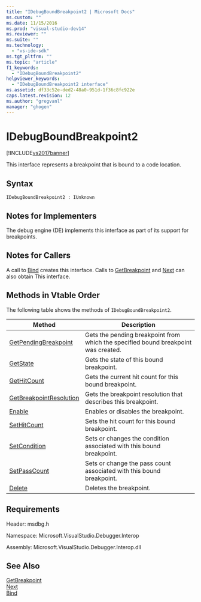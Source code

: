 ```yaml
---
title: "IDebugBoundBreakpoint2 | Microsoft Docs"
ms.custom: ""
ms.date: 11/15/2016
ms.prod: "visual-studio-dev14"
ms.reviewer: ""
ms.suite: ""
ms.technology: 
  - "vs-ide-sdk"
ms.tgt_pltfrm: ""
ms.topic: "article"
f1_keywords: 
  - "IDebugBoundBreakpoint2"
helpviewer_keywords: 
  - "IDebugBoundBreakpoint2 interface"
ms.assetid: df33c52e-ded2-48a0-951d-1f36c8fc922e
caps.latest.revision: 12
ms.author: "gregvanl"
manager: "ghogen"
---
```

# IDebugBoundBreakpoint2
[!INCLUDE[vs2017banner](../../../includes/vs2017banner.md)]

This interface represents a breakpoint that is bound to a code location.  
  
## Syntax  
  
```  
IDebugBoundBreakpoint2 : IUnknown  
```  
  
## Notes for Implementers  
 The debug engine (DE) implements this interface as part of its support for breakpoints.  
  
## Notes for Callers  
 A call to [Bind](../../../extensibility/debugger/reference/idebugpendingbreakpoint2-bind.md) creates this interface. Calls to [GetBreakpoint](../../../extensibility/debugger/reference/idebugbreakpointunboundevent2-getbreakpoint.md) and [Next](../../../extensibility/debugger/reference/ienumdebugboundbreakpoints2-next.md) can also obtain This interface.  
  
## Methods in Vtable Order  
 The following table shows the methods of `IDebugBoundBreakpoint2`.  
  
|Method|Description|  
|------------|-----------------|  
|[GetPendingBreakpoint](../../../extensibility/debugger/reference/idebugboundbreakpoint2-getpendingbreakpoint.md)|Gets the pending breakpoint from which the specified bound breakpoint was created.|  
|[GetState](../../../extensibility/debugger/reference/idebugboundbreakpoint2-getstate.md)|Gets the state of this bound breakpoint.|  
|[GetHitCount](../../../extensibility/debugger/reference/idebugboundbreakpoint2-gethitcount.md)|Gets the current hit count for this bound breakpoint.|  
|[GetBreakpointResolution](../../../extensibility/debugger/reference/idebugboundbreakpoint2-getbreakpointresolution.md)|Gets the breakpoint resolution that describes this breakpoint.|  
|[Enable](../../../extensibility/debugger/reference/idebugboundbreakpoint2-enable.md)|Enables or disables the breakpoint.|  
|[SetHitCount](../../../extensibility/debugger/reference/idebugboundbreakpoint2-sethitcount.md)|Sets the hit count for this bound breakpoint.|  
|[SetCondition](../../../extensibility/debugger/reference/idebugboundbreakpoint2-setcondition.md)|Sets or changes the condition associated with this bound breakpoint.|  
|[SetPassCount](../../../extensibility/debugger/reference/idebugboundbreakpoint2-setpasscount.md)|Sets or change the pass count associated with this bound breakpoint.|  
|[Delete](../../../extensibility/debugger/reference/idebugboundbreakpoint2-delete.md)|Deletes the breakpoint.|  
  
## Requirements  
 Header: msdbg.h  
  
 Namespace: Microsoft.VisualStudio.Debugger.Interop  
  
 Assembly: Microsoft.VisualStudio.Debugger.Interop.dll  
  
## See Also  
 [GetBreakpoint](../../../extensibility/debugger/reference/idebugbreakpointunboundevent2-getbreakpoint.md)   
 [Next](../../../extensibility/debugger/reference/ienumdebugboundbreakpoints2-next.md)   
 [Bind](../../../extensibility/debugger/reference/idebugpendingbreakpoint2-bind.md)

